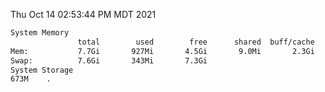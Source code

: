 Thu Oct 14 02:53:44 PM MDT 2021
```bash
System Memory
               total        used        free      shared  buff/cache   available
Mem:           7.7Gi       927Mi       4.5Gi       9.0Mi       2.3Gi       6.4Gi
Swap:          7.6Gi       343Mi       7.3Gi
System Storage
673M	.
```
```bash
